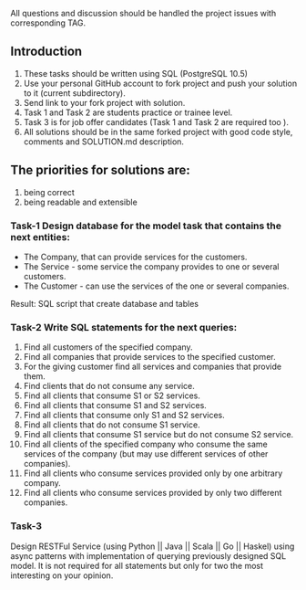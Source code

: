 All questions and discussion should be handled the project issues with corresponding TAG.

## Introduction

1. These tasks should be written using SQL (PostgreSQL 10.5)
2. Use your personal GitHub account to fork project and push your solution to it (current subdirectory).
3. Send link to your fork project with solution.
4. Task 1 and Task 2 are students practice or trainee level.
5. Task 3 is for job offer candidates (Task 1 and Task 2 are required too ).
6. All solutions should be in the same forked project with good code style, comments and SOLUTION.md description.



## The priorities for solutions are:
  1) being correct
  2) being readable and extensible




### Task-1 Design database for the model task that contains the next entities:

- The Company,  that can provide services for the customers.
- The Service - some service the company provides to one or several customers.
- The Customer - can use the services of the one or several companies.

Result: SQL script that create database and tables


### Task-2 Write SQL statements for the next queries:


1. Find all customers of the specified company.
2. Find all companies that provide services to the specified customer.
3. For the giving customer find all services and companies that provide them.
4. Find clients that do not consume any service.
5. Find all clients that consume S1 or S2 services.
6. Find all clients that consume S1 and S2 services.
7. Find all clients that consume only S1 and S2 services.
8. Find all clients that do not consume S1 service.
9. Find all clients that consume S1 service but do not consume S2 service.
10. Find all clients of the specified company who consume the same services of the company (but may use different services of other companies).
11. Find all clients who consume services provided only by one arbitrary company.
12. Find all clients who consume services provided by only two different companies.





### Task-3

Design RESTFul Service (using Python || Java || Scala || Go || Haskel) using
async patterns with implementation of querying previously designed SQL
model. It is not required for all statements but only for two the most
interesting on your opinion.
